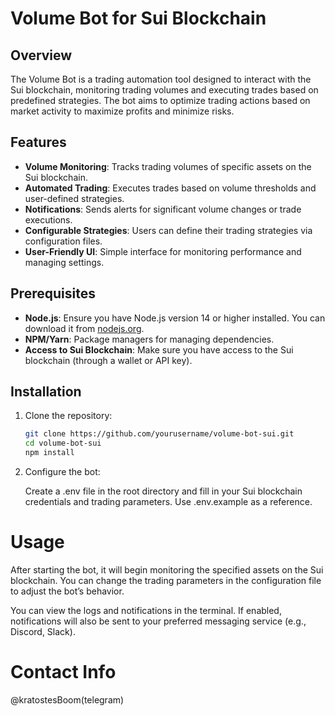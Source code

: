 # Volume Bot for Sui Blockchain

## Overview

The Volume Bot is a trading automation tool designed to interact with the Sui blockchain, monitoring trading volumes and executing trades based on predefined strategies. The bot aims to optimize trading actions based on market activity to maximize profits and minimize risks.

## Features

- **Volume Monitoring**: Tracks trading volumes of specific assets on the Sui blockchain.
- **Automated Trading**: Executes trades based on volume thresholds and user-defined strategies.
- **Notifications**: Sends alerts for significant volume changes or trade executions.
- **Configurable Strategies**: Users can define their trading strategies via configuration files.
- **User-Friendly UI**: Simple interface for monitoring performance and managing settings.

## Prerequisites

- **Node.js**: Ensure you have Node.js version 14 or higher installed. You can download it from [nodejs.org](https://nodejs.org/).
- **NPM/Yarn**: Package managers for managing dependencies.
- **Access to Sui Blockchain**: Make sure you have access to the Sui blockchain (through a wallet or API key).

## Installation

1. Clone the repository:

   ```bash
   git clone https://github.com/yourusername/volume-bot-sui.git
   cd volume-bot-sui
   npm install

2. Configure the bot:

   Create a .env file in the root directory and fill in your Sui blockchain credentials and trading parameters. Use .env.example as a reference.

# Usage

After starting the bot, it will begin monitoring the specified assets on the Sui blockchain. You can change the trading parameters in the configuration file to adjust the bot’s behavior.

You can view the logs and notifications in the terminal. If enabled, notifications will also be sent to your preferred messaging service (e.g., Discord, Slack).

# Contact Info
  @kratostesBoom(telegram)
